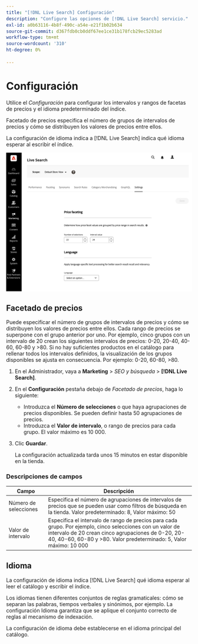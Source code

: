 ```yaml
---
title: "[!DNL Live Search] Configuración"
description: "Configure las opciones de [!DNL Live Search] servicio."
exl-id: a0b63116-4b8f-490c-a54e-e21f1b02b634
source-git-commit: d367fdb0cb0ddf67ee1ce31b178fcb29ec5283ad
workflow-type: tm+mt
source-wordcount: '310'
ht-degree: 0%

---
```


# Configuración

Utilice el *Configuración* para configurar los intervalos y rangos de facetas de precios y el idioma predeterminado del índice.

Facetado de precios especifica el número de grupos de intervalos de precios y cómo se distribuyen los valores de precios entre ellos.

La configuración de idioma indica a [!DNL Live Search] indica qué idioma esperar al escribir el índice.

![Configuración](assets/settings.png)

## Facetado de precios

Puede especificar el número de grupos de intervalos de precios y cómo se distribuyen los valores de precios entre ellos. Cada rango de precios se superpone con el grupo anterior por uno. Por ejemplo, cinco grupos con un intervalo de 20 crean los siguientes intervalos de precios: 0-20, 20-40, 40-60, 60-80 y >80. Si no hay suficientes productos en el catálogo para rellenar todos los intervalos definidos, la visualización de los grupos disponibles se ajusta en consecuencia. Por ejemplo: 0-20, 60-80, >80.

1. En el Administrador, vaya a **Marketing** > *SEO y búsqueda* > **[!DNL Live Search]**.
1. En el **Configuración** pestaña debajo de *Facetado de precios*, haga lo siguiente:
   * Introduzca el **Número de selecciones** o que haya agrupaciones de precios disponibles. Se pueden definir hasta 50 agrupaciones de precios.
   * Introduzca el **Valor de intervalo**, o rango de precios para cada grupo. El valor máximo es 10 000.
1. Clic **Guardar**.

   La configuración actualizada tarda unos 15 minutos en estar disponible en la tienda.

### Descripciones de campos

| Campo | Descripción |
|--- |--- |
| Número de selecciones | Especifica el número de agrupaciones de intervalos de precios que se pueden usar como filtros de búsqueda en la tienda. Valor predeterminado: 8, Valor máximo: 50 |
| Valor de intervalo | Especifica el intervalo de rango de precios para cada grupo. Por ejemplo, cinco selecciones con un valor de intervalo de 20 crean cinco agrupaciones de 0-20, 20-40, 40-60, 60-80 y >80. Valor predeterminado: 5, Valor máximo: 10 000 |

## Idioma

La configuración de idioma indica [!DNL Live Search] qué idioma esperar al leer el catálogo y escribir el índice.

Los idiomas tienen diferentes conjuntos de reglas gramaticales: cómo se separan las palabras, tiempos verbales y sinónimos, por ejemplo.
La configuración Idioma garantiza que se aplique el conjunto correcto de reglas al mecanismo de indexación.

La configuración de idioma debe establecerse en el idioma principal del catálogo.
